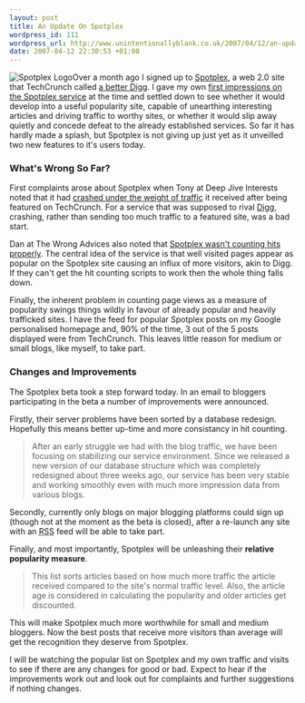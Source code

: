 ```yaml
---
layout: post
title: An Update On Spotplex
wordpress_id: 111
wordpress_url: http://www.unintentionallyblank.co.uk/2007/04/12/an-update-on-spotplex/
date: 2007-04-12 22:30:53 +01:00
---
```

<p><img src='http://www.unintentionallyblank.co.uk/wp-content/uploads/2007/03/spotplexlogo.png' alt='Spotplex Logo' class="alignleft" />Over a month ago I signed up to <a href="http://www.spotplex.com">Spotplex</a>, a web 2.0 site that TechCrunch called <a href="http://www.techcrunch.com/2007/02/28/exclusive-is-spotplex-a-better-digg/">a better Digg</a>. I gave my own <a href="http://www.unintentionallyblank.co.uk/2007/03/03/spotplex-first-impressions/">first impressions on the Spotplex service</a> at the time and settled down to see whether it would develop into a useful popularity site, capable of unearthing interesting articles and driving traffic to worthy sites, or whether it would slip away quietly and concede defeat to the already established services. So far it has hardly made a splash, but Spotplex is not giving up just yet as it unveilled two new features to it's users today.</p>

<h3>What's Wrong So Far?</h3>

<p>First complaints arose about Spotplex when Tony at Deep Jive Interests noted that it had <a href="http://www.deepjiveinterests.com/2007/02/28/spotplex-the-better-digg-falls-to-crunch-effect/">crashed under the weight of traffic</a> it received after being featured on TechCrunch. For a service that was supposed to rival <a href="http://www.digg.com">Digg</a>, crashing, rather than sending too much traffic to a featured site, was a bad start.</p>

<p>Dan at The Wrong Advices also noted that <a href="http://thewrongadvices.com/2007/04/02/spotplex-is-broken/">Spotplex wasn't counting hits properly</a>. The central idea of the service is that well visited pages appear as popular on the Spotplex site causing an influx of more visitors, akin to Digg. If they can't get the hit counting scripts to work then the whole thing falls down.</p>

<p>Finally, the inherent problem in counting page views as a measure of popularity swings things wildly in favour of already popular and heavily trafficked sites. I have the feed for popular Spotplex posts on my Google personalised homepage and, 90% of the time, 3 out of the 5 posts displayed were from TechCrunch. This leaves little reason for medium or small blogs, like myself, to take part.</p>

<h3>Changes and Improvements</h3>

<p>The Spotplex beta took a step forward today. In an email to bloggers participating in the beta a number of improvements were announced.</p>

<p>Firstly, their server problems have been sorted by a database redesign. Hopefully this means better up-time and more consistancy in hit counting.</p>

<blockquote><p>After an early struggle we had with the blog traffic, we have been focusing on stabilizing our service environment. Since we released a new version of our database structure which was completely redesigned about three weeks ago, our service has been very stable and working smoothly even with much more impression data from various blogs.</p></blockquote>

<p>Secondly, currently only blogs on major blogging platforms could sign up (though not at the moment as the beta is closed), after a re-launch any site with an <abbr title="Really Simple Syndication">RSS</abbr> feed will be able to take part.</p>

<p>Finally, and most importantly, Spotplex will be unleashing their <strong>relative popularity measure</strong>.</p>

<blockquote><p>This list sorts articles based on how much more traffic the article received compared to the site's normal traffic level. Also, the article age is considered in calculating the popularity and older articles get discounted.</p></blockquote>

<p>This will make Spotplex much more worthwhile for small and medium bloggers. Now the best posts that receive more visitors than average will get the recognition they deserve from Spotplex.</p>

<p>I will be watching the popular list on Spotplex and my own traffic and visits to see if there are any changes for good or bad. Expect to hear if the improvements work out and look out for complaints and further suggestions if nothing changes.</p>
